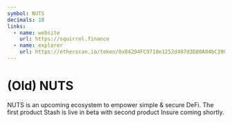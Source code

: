 ```yaml
---
symbol: NUTS
decimals: 18
links:
  - name: website
    url: https://squirrel.finance
  - name: explorer
    url: https://etherscan.io/token/0x84294FC9710e1252d407d3D80A84bC39001bd4A8
---
```


# (Old) NUTS

NUTS is an upcoming ecosystem to empower simple & secure DeFi. The first product Stash is live in beta with second product Insure coming shortly.
